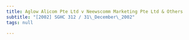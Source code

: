 ```yaml
---
title: Aglow Alicom Pte Ltd v Neewscomm Marketing Pte Ltd & Others
subtitle: "[2002] SGHC 312 / 31\_December\_2002"
tags: null

---
```


